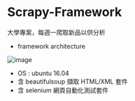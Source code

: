# Scrapy-Framework
大學專案，每週一爬取新品以供分析

- framework architecture

![image](https://user-images.githubusercontent.com/45507258/145566717-b01b76d5-2df8-4a1c-9ee9-080983dc95e1.png)

- OS : ubuntu 16.04
- 含 beautifulsoup 擷取 HTML/XML 套件
- 含 selenium 網頁自動化測試套件
